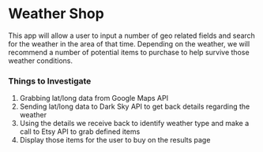 # Weather Shop 
This app will allow a user to input a number of geo related fields and search for the weather in the area of that time. Depending on the weather, we will recommend a number of potential items to purchase to help survive those weather conditions.

### Things to Investigate
1. Grabbing lat/long data from Google Maps API
2. Sending lat/long data to Dark Sky API to get back details regarding the weather
3. Using the details we receive back to identify weather type and make a call to Etsy API to grab defined items
4. Display those items for the user to buy on the results page
